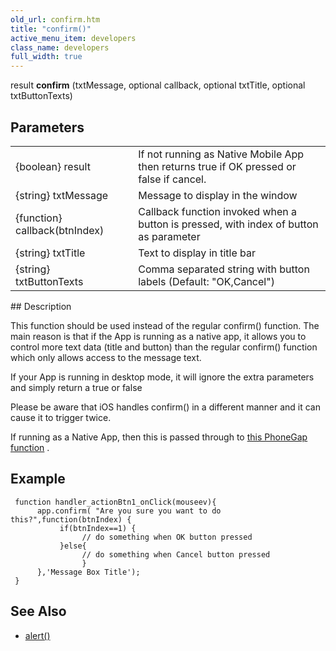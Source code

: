 ```yaml
---
old_url: confirm.htm
title: "confirm()"
active_menu_item: developers
class_name: developers
full_width: true
---
```



result **confirm** (txtMessage, optional callback, optional txtTitle, optional txtButtonTexts)

## Parameters

<table>
<tr>
<td width="193">
{boolean} result

</td>
<td width="17">
</td>
<td width="670">
If not running as Native Mobile App then returns true if OK pressed or false if cancel.

</td>
</tr>
<tr>
<td width="193">
{string} txtMessage

</td>
<td width="17">
</td>
<td width="670">
Message to display in the window

</td>
</tr>
<tr>
<td width="193">
{function} callback(btnIndex)

</td>
<td width="17">
</td>
<td width="670">
Callback function invoked when a button is pressed, with index of button as parameter

</td>
</tr>
<tr>
<td width="193">
{string} txtTitle

</td>
<td width="17">
</td>
<td width="670">
Text to display in title bar

</td>
</tr>
<tr>
<td width="193">
{string} txtButtonTexts

</td>
<td width="17">
</td>
<td width="670">
Comma separated string with button labels (Default: "OK,Cancel")

</td>
</tr>
</table>
## Description

This function should be used instead of the regular confirm() function. The main reason is that if the App is running as a native app, it allows you to control more text data (title and button) than the regular confirm() function which only allows access to the message text.

If your App is running in desktop mode, it will ignore the extra parameters and simply return a true or false

Please be aware that iOS handles confirm() in a different manner and it can cause it to trigger twice.

If running as a Native App, then this is passed through to [this PhoneGap function](http://docs.phonegap.com/phonegap_notification_notification.md.html#notification.confirm) .

## Example

     function handler_actionBtn1_onClick(mouseev){
          app.confirm( "Are you sure you want to do this?",function(btnIndex) {
               if(btnIndex==1) {
                    // do something when OK button pressed
               }else{
                    // do something when Cancel button pressed
                    }
          },'Message Box Title');
     }
   

## See Also

 - [alert()](/developers/documentation/scripting-apis/client-api/app-functions/refalert)

